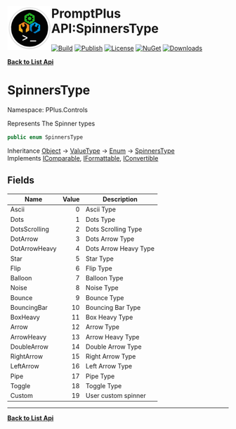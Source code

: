 # <img align="left" width="100" height="100" src="../images/icon.png">PromptPlus API:SpinnersType 

[![Build](https://github.com/FRACerqueira/PromptPlus/workflows/Build/badge.svg)](https://github.com/FRACerqueira/PromptPlus/actions/workflows/build.yml)
[![Publish](https://github.com/FRACerqueira/PromptPlus/actions/workflows/publish.yml/badge.svg)](https://github.com/FRACerqueira/PromptPlus/actions/workflows/publish.yml)
[![License](https://img.shields.io/github/license/FRACerqueira/PromptPlus)](https://github.com/FRACerqueira/PromptPlus/blob/master/LICENSE)
[![NuGet](https://img.shields.io/nuget/v/PromptPlus)](https://www.nuget.org/packages/PromptPlus/)
[![Downloads](https://img.shields.io/nuget/dt/PromptPlus)](https://www.nuget.org/packages/PromptPlus/)

[**Back to List Api**](./apis.md)

# SpinnersType

Namespace: PPlus.Controls

Represents The Spinner types

```csharp
public enum SpinnersType
```

Inheritance [Object](https://docs.microsoft.com/en-us/dotnet/api/system.object) → [ValueType](https://docs.microsoft.com/en-us/dotnet/api/system.valuetype) → [Enum](https://docs.microsoft.com/en-us/dotnet/api/system.enum) → [SpinnersType](./pplus.controls.spinnerstype.md)<br>
Implements [IComparable](https://docs.microsoft.com/en-us/dotnet/api/system.icomparable), [IFormattable](https://docs.microsoft.com/en-us/dotnet/api/system.iformattable), [IConvertible](https://docs.microsoft.com/en-us/dotnet/api/system.iconvertible)

## Fields

| Name | Value | Description |
| --- | --: | --- |
| Ascii | 0 | Ascii Type |
| Dots | 1 | Dots Type |
| DotsScrolling | 2 | Dots Scrolling Type |
| DotArrow | 3 | Dots Arrow Type |
| DotArrowHeavy | 4 | Dots Arrow Heavy Type |
| Star | 5 | Star Type |
| Flip | 6 | Flip Type |
| Balloon | 7 | Balloon Type |
| Noise | 8 | Noise Type |
| Bounce | 9 | Bounce Type |
| BouncingBar | 10 | Bouncing Bar Type |
| BoxHeavy | 11 | Box Heavy Type |
| Arrow | 12 | Arrow Type |
| ArrowHeavy | 13 | Arrow Heavy Type |
| DoubleArrow | 14 | Double Arrow Type |
| RightArrow | 15 | Right Arrow Type |
| LeftArrow | 16 | Left Arrow Type |
| Pipe | 17 | Pipe Type |
| Toggle | 18 | Toggle Type |
| Custom | 19 | User custom spinner |


- - -
[**Back to List Api**](./apis.md)
